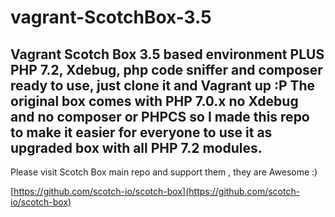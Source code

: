 # vagrant-ScotchBox-3.5
## Vagrant Scotch Box  3.5  based environment PLUS PHP 7.2, Xdebug, php code sniffer and composer ready to use, just clone it and Vagrant up :P The original box comes with PHP 7.0.x no Xdebug and no composer or PHPCS so I made this repo to make it easier for everyone to use it as upgraded box with all PHP 7.2 modules.

Please visit Scotch Box main repo and support them , they are Awesome :)

[https://github.com/scotch-io/scotch-box](https://github.com/scotch-io/scotch-box)


